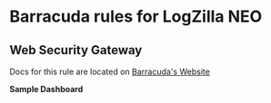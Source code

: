 # Barracuda rules for LogZilla NEO

## Web Security Gateway

Docs for this rule are located on [Barracuda's Website](https://campus.barracuda.com/product/websecuritygateway/doc/6160435/syslog-and-the-barracuda-web-security-gateway/)



**Sample Dashboard**

